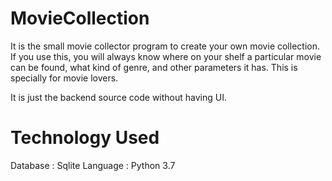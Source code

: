 # MovieCollection
It is the small movie collector program to create your own movie collection. If you use this, you will always know where on your shelf a particular movie can be found, what kind of genre, and other parameters it has.  This is specially for movie lovers.

It is just the backend source code without having UI.

# Technology Used 
Database : Sqlite
Language : Python 3.7
